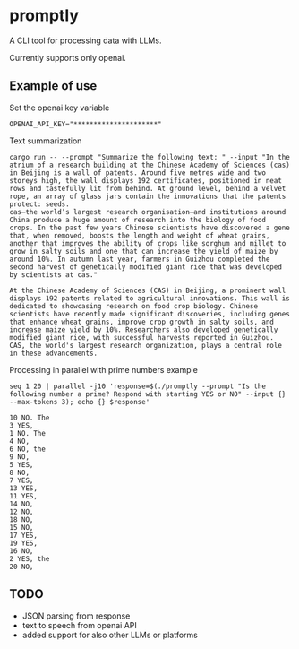 # promptly
A CLI tool for processing data with LLMs.

Currently supports only openai.

## Example of use

Set the openai key variable
```
OPENAI_API_KEY="*********************"
```
Text summarization
```
cargo run -- --prompt "Summarize the following text: " --input "In the atrium of a research building at the Chinese Academy of Sciences (cas) in Beijing is a wall of patents. Around five metres wide and two storeys high, the wall displays 192 certificates, positioned in neat rows and tastefully lit from behind. At ground level, behind a velvet rope, an array of glass jars contain the innovations that the patents protect: seeds.
cas—the world’s largest research organisation—and institutions around China produce a huge amount of research into the biology of food crops. In the past few years Chinese scientists have discovered a gene that, when removed, boosts the length and weight of wheat grains, another that improves the ability of crops like sorghum and millet to grow in salty soils and one that can increase the yield of maize by around 10%. In autumn last year, farmers in Guizhou completed the second harvest of genetically modified giant rice that was developed by scientists at cas."
```
```
At the Chinese Academy of Sciences (CAS) in Beijing, a prominent wall displays 192 patents related to agricultural innovations. This wall is dedicated to showcasing research on food crop biology. Chinese scientists have recently made significant discoveries, including genes that enhance wheat grains, improve crop growth in salty soils, and increase maize yield by 10%. Researchers also developed genetically modified giant rice, with successful harvests reported in Guizhou. CAS, the world's largest research organization, plays a central role in these advancements.
```
Processing in parallel with prime numbers example
```
seq 1 20 | parallel -j10 'response=$(./promptly --prompt "Is the following number a prime? Respond with starting YES or NO" --input {} --max-tokens 3); echo {} $response'
```
```
10 NO. The
3 YES, 
1 NO. The
4 NO, 
6 NO, the
9 NO, 
5 YES, 
8 NO, 
7 YES, 
13 YES, 
11 YES, 
14 NO, 
12 NO, 
18 NO, 
15 NO, 
17 YES, 
19 YES, 
16 NO, 
2 YES, the
20 NO, 
```

## TODO
* JSON parsing from response
* text to speech from openai API
* added support for also other LLMs or platforms